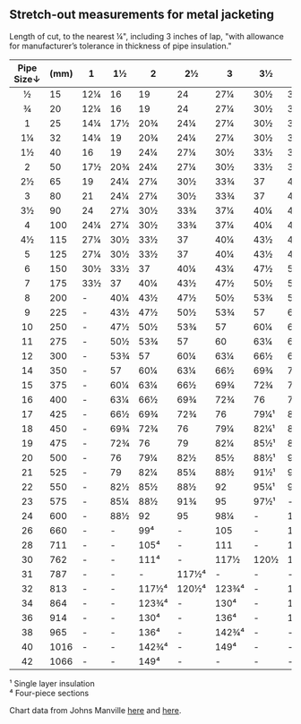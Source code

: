 ## Stretch-out measurements for metal jacketing

Length of cut, to the nearest ¼", including 3 inches of lap, "with allowance for manufacturer’s tolerance in thickness of pipe insulation."

|Pipe Size↓|(mm)|1|1½|2|2½|3|3½|4|
|:---:|---|---|---|---|---|---|---|---|
½ |15 |12¼|16 |19 |24 |27¼|30½|33½|
¾ |20 |12¼|16 |19 |24 |27¼|30½|33½|
1 |25 |14¼|17½|20¾|24¼|27¼|30½|33½|
1¼|32 |14¼|19 |20¾|24¼|27¼|30½|33½|
1½|40 |16 |19 |24¼|27¼|30½|33½|37 |
2 |50 |17½|20¾|24¼|27¼|30½|33½|37 |
2½|65 |19 |24¼|27¼|30½|33¾|37 |40¼|
3 |80 |21 |24¼|27¼|30½|33¾|37 |40¼|
3½|90 |24 |27¼|30½|33¾|37¼|40¼|43½|
4 |100|24¼|27¼|30½|33¾|37¼|40¼|43½|
4½|115|27¼|30½|33½|37 |40¼|43½|47½|
5 |125|27¼|30½|33½|37 |40¼|43½|47½|
6 |150|30½|33½|37 |40¼|43¼|47½|50½|
7 |175|33½|37 |40¼|43½|47½|50½|53¾|
8 |200|-  |40¼|43½|47½|50½|53¾|57 |
9 |225|-  |43½|47½|50½|53¾|57 |60¼|
10|250|-  |47½|50½|53¾|57 |60¼|63¼|
11|275|-  |50½|53¾|57 |60 |63¼|66½|
12|300|-  |53¾|57 |60¼|63¼|66½|69¾|
14|350|-  |57 |60¼|63¼|66½|69¾|72¾|
15|375|-  |60¼|63¼|66½|69¾|72¾|76 |
16|400|-  |63¼|66½|69¾|72¾|76|79¼¹|
17|425|-  |66½|69¾|72¾|76|79¼¹|82¼¹|
18|450|-  |69¾|72¾|76|79¼|82¼¹|85½¹|
19|475|-  |72¾|76 |79|82¼|85½¹|88½¹|
20|500|-  |76|79¼|82½|85½|88½¹|92¹|
21|525|-  |79|82¼|85¼|88½|91½¹|95¹|
22|550|-  |82½|85½|88½|92|95¼¹|97½¹|
23|575|-  |85¼|88½|91¾|95 |97½¹| - |
24|600|-  |88½|92 |95 |98¼| - |105 |
26|660|-  |-  |99⁴ |- |105 |-  |111|
28|711|-  |-  |105⁴|- |111 |- |117½|
30|762|-  |-  |111⁴|-|117½|120½|123¾|
31|787|-  |- |-  |117½⁴| - | - | - |
32|813|-  |-|117½⁴|120½⁴|123¾⁴|-|130|
34|864|- |- |123¾⁴| - |130⁴|- |136⁴|
36|914|- |- |130⁴ | - |136⁴|- |142¾|
38|965|- |- |136⁴ | - |142¾⁴|- |-|
40|1016|-|- |142¾⁴| - |149⁴ |- |-|
42|1066|-|- |149⁴ | - | -  | - |-|

¹ Single layer insulation <br>
⁴ Four-piece sections

Chart data from Johns Manville [here](https://www.jm.com/content/dam/jm/global/en/industrial-insulation/calcium-silicate/thermo-1200/IND-306-Thermo-1200-Stretch-Out-For-Jacketing.pdf) and [here](https://www.jm.com/content/dam/jm/global/en/industrial-insulation/perlite/sproule-wr-1200/IND-203-Sproule-WR-1200-Stretch-Outs-For-Jacketing1.pdf).
